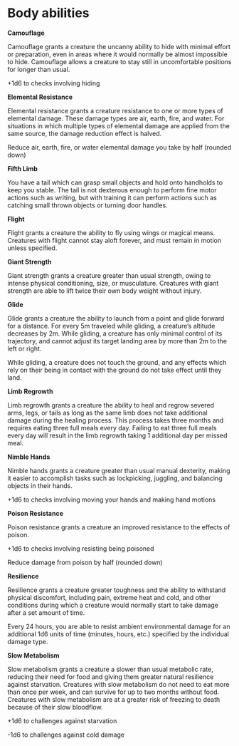 # Body abilities

**Camouflage**

Camouflage grants a creature the uncanny ability to hide with minimal effort or preparation, even in areas where it would normally be almost impossible to hide. Camouflage allows a creature to stay still in uncomfortable positions for longer than usual.

+1d6 to checks involving hiding

**Elemental Resistance**

Elemental resistance grants a creature resistance to one or more types of elemental damage. These damage types are air, earth, fire, and water. For situations in which multiple types of elemental damage are applied from the same source, the damage reduction effect is halved.

Reduce air, earth, fire, or water elemental damage you take by half \(rounded down\)

**Fifth Limb**

You have a tail which can grasp small objects and hold onto handholds to keep you stable. The tail is not dexterous enough to perform fine motor actions such as writing, but with training it can perform actions such as catching small thrown objects or turning door handles.

**Flight**

Flight grants a creature the ability to fly using wings or magical means. Creatures with flight cannot stay aloft forever, and must remain in motion unless specified.

**Giant Strength**

Giant strength grants a creature greater than usual strength, owing to intense physical conditioning, size, or musculature. Creatures with giant strength are able to lift twice their own body weight without injury.

**Glide**

Glide grants a creature the ability to launch from a point and glide forward for a distance. For every 5m traveled while gliding, a creature’s altitude decreases by 2m. While gliding, a creature has only minimal control of its trajectory, and cannot adjust its target landing area by more than 2m to the left or right.

While gliding, a creature does not touch the ground, and any effects which rely on their being in contact with the ground do not take effect until they land.

**Limb Regrowth**

Limb regrowth grants a creature the ability to heal and regrow severed arms, legs, or tails as long as the same limb does not take additional damage during the healing process. This process takes three months and requires eating three full meals every day. Failing to eat three full meals every day will result in the limb regrowth taking 1 additional day per missed meal.

**Nimble Hands**

Nimble hands grants a creature greater than usual manual dexterity, making it easier to accomplish tasks such as lockpicking, juggling, and balancing objects in their hands.

+1d6 to checks involving moving your hands and making hand motions

**Poison Resistance**

Poison resistance grants a creature an improved resistance to the effects of poison.

+1d6 to checks involving resisting being poisoned

Reduce damage from poison by half \(rounded down\)

**Resilience**

Resilience grants a creature greater toughness and the ability to withstand physical discomfort, including pain, extreme heat and cold, and other conditions during which a creature would normally start to take damage after a set amount of time.

Every 24 hours, you are able to resist ambient environmental damage for an additional 1d6 units of time \(minutes, hours, etc.\) specified by the individual damage type.

**Slow Metabolism**

Slow metabolism grants a creature a slower than usual metabolic rate, reducing their need for food and giving them greater natural resilience against starvation. Creatures with slow metabolism do not need to eat more than once per week, and can survive for up to two months without food. Creatures with slow metabolism are at a greater risk of freezing to death because of their slow bloodflow.

+1d6 to challenges against starvation

-1d6 to challenges against cold damage

